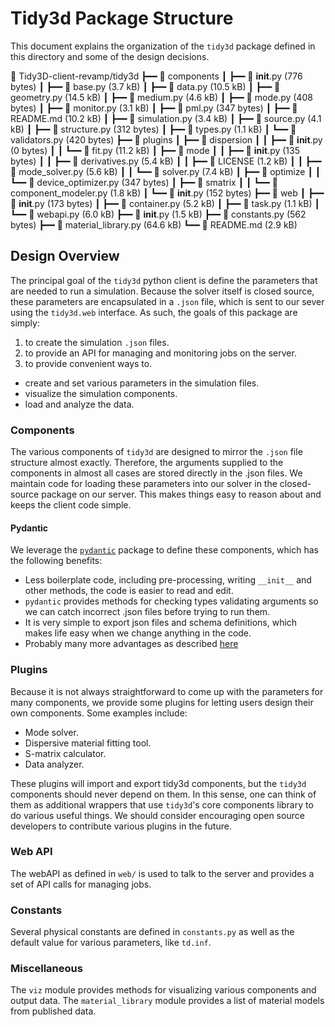 # Tidy3d Package Structure

This document explains the organization of the `tidy3d` package defined in this directory and some of the design decisions.

📂 Tidy3D-client-revamp/tidy3d
┣━━ 📂 components
┃   ┣━━ 🐍 __init__.py (776 bytes)
┃   ┣━━ 🐍 base.py (3.7 kB)
┃   ┣━━ 🐍 data.py (10.5 kB)
┃   ┣━━ 🐍 geometry.py (14.5 kB)
┃   ┣━━ 🐍 medium.py (4.6 kB)
┃   ┣━━ 🐍 mode.py (408 bytes)
┃   ┣━━ 🐍 monitor.py (3.1 kB)
┃   ┣━━ 🐍 pml.py (347 bytes)
┃   ┣━━ 📄 README.md (10.2 kB)
┃   ┣━━ 🐍 simulation.py (3.4 kB)
┃   ┣━━ 🐍 source.py (4.1 kB)
┃   ┣━━ 🐍 structure.py (312 bytes)
┃   ┣━━ 🐍 types.py (1.1 kB)
┃   ┗━━ 🐍 validators.py (420 bytes)
┣━━ 📂 plugins
┃   ┣━━ 📂 dispersion
┃   ┃   ┣━━ 🐍 __init__.py (0 bytes)
┃   ┃   ┗━━ 🐍 fit.py (11.2 kB)
┃   ┣━━ 📂 mode
┃   ┃   ┣━━ 🐍 __init__.py (135 bytes)
┃   ┃   ┣━━ 🐍 derivatives.py (5.4 kB)
┃   ┃   ┣━━ 📄 LICENSE (1.2 kB)
┃   ┃   ┣━━ 🐍 mode_solver.py (5.6 kB)
┃   ┃   ┗━━ 🐍 solver.py (7.4 kB)
┃   ┣━━ 📂 optimize
┃   ┃   ┗━━ 🐍 device_optimizer.py (347 bytes)
┃   ┣━━ 📂 smatrix
┃   ┃   ┗━━ 🐍 component_modeler.py (1.8 kB)
┃   ┗━━ 🐍 __init__.py (152 bytes)
┣━━ 📂 web
┃   ┣━━ 🐍 __init__.py (173 bytes)
┃   ┣━━ 🐍 container.py (5.2 kB)
┃   ┣━━ 🐍 task.py (1.1 kB)
┃   ┗━━ 🐍 webapi.py (6.0 kB)
┣━━ 🐍 __init__.py (1.5 kB)
┣━━ 🐍 constants.py (562 bytes)
┣━━ 🐍 material_library.py (64.6 kB)
┗━━ 📄 README.md (2.9 kB)


## Design Overview

The principal goal of the `tidy3d` python client is define the parameters that are needed to run a simulation.
Because the solver itself is closed source, these parameters are encapsulated in a `.json` file, which is sent to our sever using the `tidy3d.web` interface.
As such, the goals of this package are simply:

1. to create the simulation `.json` files.
2. to provide an API for managing and monitoring jobs on the server.
3. to provide convenient ways to.
  - create and set various parameters in the simulation files.
  - visualize the simulation components.
  - load and analyze the data.

### Components

The various components of `tidy3d` are designed to mirror the `.json` file structure almost exactly.
Therefore, the arguments supplied to the components in almost all cases are stored directly in the .json files.
We maintain code for loading these parameters into our solver in the closed-source package on our server.
This makes things easy to reason about and keeps the client code simple.

#### Pydantic

We leverage the [`pydantic`](https://pydantic-docs.helpmanual.io) package to define these components, which has the following benefits:
- Less boilerplate code, including pre-processing, writing `__init__` and other methods, the code is easier to read and edit.
- `pydantic` provides methods for checking types validating arguments so we can catch incorrect .json files before trying to run them.
- It is very simple to export json files and schema definitions, which makes life easy when we change anything in the code.
- Probably many more advantages as described [here](https://pydantic-docs.helpmanual.io/#rationale)


### Plugins

Because it is not always straightforward to come up with the parameters for many components, we provide some plugins for letting users design their own components.
Some examples include:
- Mode solver.
- Dispersive material fitting tool.
- S-matrix calculator.
- Data analyzer.

These plugins will import and export tidy3d components, but the `tidy3d` components should never depend on them.
In this sense, one can think of them as additional wrappers that use `tidy3d`'s core components library to do various useful things.
We should consider encouraging open source developers to contribute various plugins in the future.

### Web API

The webAPI as defined in `web/` is used to talk to the server and provides a set of API calls for managing jobs.

### Constants

Several physical constants are defined in `constants.py` as well as the default value for various parameters, like `td.inf`.

### Miscellaneous

The `viz` module provides methods for visualizing various components and output data.
The `material_library` module provides a list of material models from published data.
